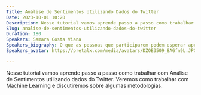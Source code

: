 ```yaml
---
Title: Análise de Sentimentos Utilizando Dados do Twitter
Date: 2023-10-01 10:20
Description: Nesse tutorial vamos aprende passo a passo como trabalhar com Análise de Sentimentos utilizando dados do Twitter. Veremos como trabalhar com Machine Learning e discutiremos sobre algumas metodologias.
Slug: analise-de-sentimentos-utilizando-dados-do-twitter
Duration: 180
Speakers: Samara Costa Viana
Speakers_biography: O que as pessoas que participarem podem esperar aprender na sua atividade? Por favor escreva entre 100 e 1000 caracteres. O que as pessoas que participarem podem esperar aprender na sua atividade? Por
Speakers_avatar: https://pretalx.com/media/avatars/DZOE3509_8AGfn9L.JPG

---
```


Nesse tutorial vamos aprende passo a passo como trabalhar com Análise de Sentimentos utilizando dados do Twitter. Veremos como trabalhar com Machine Learning e discutiremos sobre algumas metodologias.